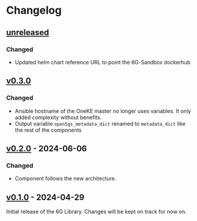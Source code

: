 # Changelog

## [unreleased]
### Changed
- Updated helm chart reference URL to point the 6G-Sandbox dockerhub

## [v0.3.0]
### Changed
- Ansible hostname of the OneKE master no longer uses variables. It only added complexity without benefits.
- Output variable `open5gs_metadata_dict` renamed to `metadata_dict` like the rest of the components

## [v0.2.0] - 2024-06-06
### Changed
- Component follows the new architecture.

## [v0.1.0] - 2024-04-29
Initial release of the 6G Library. Changes will be kept on track for now on.


<!-- Change latest version value at every release -->
[unreleased]: https://github.com/6G-SANDBOX/6G-Library/compare/v0.3.0...unreleased
[v0.3.0]: https://github.com/6G-SANDBOX/6G-Library/compare/v0.2.1...v0.3.0
[v0.2.0]: https://github.com/6G-SANDBOX/6G-Library/compare/v0.1.0...v0.2.0
[v0.1.0]: https://github.com/6G-SANDBOX/6G-Library/releases/tag/v0.1.0



<!-- FIELDS PER VERSION -->
<!--
### Added

- New features

### Changed

- Changes in existing functionality

### Deprecated

- Soon-to-be removed features

### Removed

- Removed features

### Fixed

- Bug fixes

### Security

- Vulnerability warnings
-->